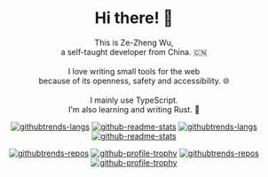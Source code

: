 <div align="center">

# Hi there! 👋

<div>This is Ze-Zheng Wu, <br>a self-taught developer from China. 🇨🇳</div>

<br>

<div>I love writing small tools for the web <br>because of its openness, safety and accessibility. 🌐</div>

<br>

<div>I mainly use TypeScript. <br>I'm also learning and writing Rust. 🦀</div>

[![githubtrends-langs](https://api.githubtrends.io/user/svg/Sec-ant/langs?time_range=one_year&loc_metric=changed&compact=True&theme=classic#gh-light-mode-only)](https://github.com/Sec-ant#gh-light-mode-only) [![github-readme-stats](https://github-readme-stats.vercel.app/api?username=Sec-ant&count_private=true&show_icons=true&bg_color=ffffff00&hide_border=true&theme=default#gh-light-mode-only)](https://github.com/Sec-ant#gh-light-mode-only)
[![githubtrends-langs](https://api.githubtrends.io/user/svg/Sec-ant/langs?time_range=one_year&loc_metric=changed&compact=True&theme=dark#gh-dark-mode-only)](https://github.com/Sec-ant#gh-dark-mode-only )[![github-readme-stats](https://github-readme-stats.vercel.app/api?username=Sec-ant&count_private=true&show_icons=true&bg_color=ffffff00&hide_border=true&theme=onedark#gh-dark-mode-only)](https://github.com/Sec-ant#gh-dark-mode-only)

[![githubtrends-repos](https://api.githubtrends.io/user/svg/Sec-ant/repos?time_range=one_year&loc_metric=changed&theme=classic#gh-light-mode-only)](https://github.com/Sec-ant#gh-light-mode-only) [![github-profile-trophy](https://github-profile-trophy.vercel.app/?username=Sec-ant&row=2&column=4&margin-w=8&margin-h=54&no-bg=true&no-frame=true&theme=flat#gh-light-mode-only)](https://github.com/Sec-ant#gh-light-mode-only)
[![githubtrends-repos](https://api.githubtrends.io/user/svg/Sec-ant/repos?time_range=one_year&loc_metric=changed&theme=dark#gh-dark-mode-only)](https://github.com/Sec-ant#gh-dark-mode-only) [![github-profile-trophy](https://github-profile-trophy.vercel.app/?username=Sec-ant&row=2&column=4&margin-w=8&margin-h=54&no-bg=true&no-frame=true&theme=onedark#gh-dark-mode-only)](https://github.com/Sec-ant#gh-dark-mode-only)

</div>
